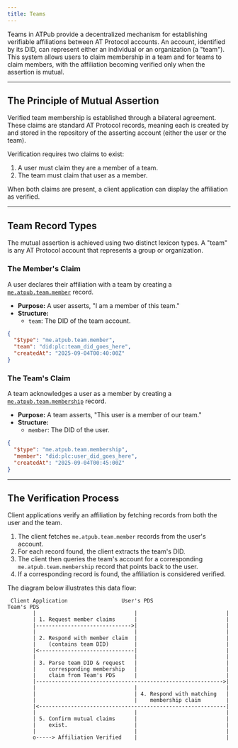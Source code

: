 ```yaml
---
title: Teams
---
```


Teams in ATPub provide a decentralized mechanism for establishing verifiable affiliations between AT Protocol accounts. An account, identified by its DID, can represent either an individual or an organization (a "team"). This system allows users to claim membership in a team and for teams to claim members, with the affiliation becoming verified only when the assertion is mutual.

-----

## The Principle of Mutual Assertion

Verified team membership is established through a bilateral agreement. These claims are standard AT Protocol records, meaning each is created by and stored in the repository of the asserting account (either the user or the team).

Verification requires two claims to exist:

1.  A user must claim they are a member of a team.
2.  The team must claim that user as a member.

When both claims are present, a client application can display the affiliation as verified.

-----

## Team Record Types

The mutual assertion is achieved using two distinct lexicon types. A "team" is any AT Protocol account that represents a group or organization.

### The Member's Claim

A user declares their affiliation with a team by creating a [`me.atpub.team.member`](https://www.google.com/search?q=/lexicons/me.atpub.team.member) record.

  * **Purpose:** A user asserts, "I am a member of this team."
  * **Structure:**
      * `team`: The DID of the team account.

<!-- end list -->

```json
{
  "$type": "me.atpub.team.member",
  "team": "did:plc:team_did_goes_here",
  "createdAt": "2025-09-04T00:40:00Z"
}
```

### The Team's Claim

A team acknowledges a user as a member by creating a [`me.atpub.team.membership`](https://www.google.com/search?q=/lexicons/me.atpub.team.membership) record.

  * **Purpose:** A team asserts, "This user is a member of our team."
  * **Structure:**
      * `member`: The DID of the user.

<!-- end list -->

```json
{
  "$type": "me.atpub.team.membership",
  "member": "did:plc:user_did_goes_here",
  "createdAt": "2025-09-04T00:45:00Z"
}
```

-----

## The Verification Process

Client applications verify an affiliation by fetching records from both the user and the team.

1.  The client fetches `me.atpub.team.member` records from the user's account.
2.  For each record found, the client extracts the team's DID.
3.  The client then queries the team's account for a corresponding `me.atpub.team.membership` record that points back to the user.
4.  If a corresponding record is found, the affiliation is considered verified.

The diagram below illustrates this data flow:

```
 Client Application                 User's PDS                   Team's PDS
        |                               |                            |
        | 1. Request member claims      |                            |
        |------------------------------>|                            |
        |                               |                            |
        | 2. Respond with member claim  |                            |
        |    (contains team DID)        |                            |
        |<------------------------------|                            |
        |                               |                            |
        | 3. Parse team DID & request   |                            |
        |    corresponding membership   |                            |
        |    claim from Team's PDS      |                            |
        |----------------------------------------------------------->|
        |                               |                            |
        |                               | 4. Respond with matching   |
        |                               |    membership claim        |
        |<-----------------------------------------------------------|
        |                               |                            |
        | 5. Confirm mutual claims      |                            |
        |    exist.                     |                            |
        |                               |                            |
        o-----> Affiliation Verified    |                            |
```